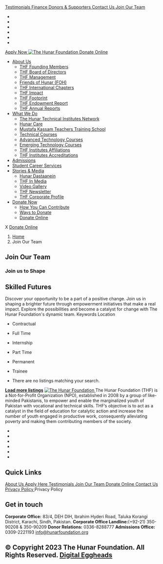 [ Testimonials ](https://hunarfoundation.org/join-our-team/</testimonials/>)
[ Finance ](https://hunarfoundation.org/join-our-team/</finance/>)
[ Donors & Supporters ](https://hunarfoundation.org/join-our-team/</donors-and-supporters/>)
[ Contact Us ](https://hunarfoundation.org/join-our-team/</contact-us/>)
[ Join Our Team ](https://hunarfoundation.org/join-our-team/</join-our-team/>)
  * [ ](https://hunarfoundation.org/join-our-team/<https:/www.facebook.com/THFPakistan/>)
  * [ ](https://hunarfoundation.org/join-our-team/<https:/www.instagram.com/thehunarfoundation/>)
  * [ ](https://hunarfoundation.org/join-our-team/<https:/www.linkedin.com/company/the-hunar-foundation-thf-/>)
  * [ ](https://hunarfoundation.org/join-our-team/<https:/twitter.com/THFHunar>)
  * [ ](https://hunarfoundation.org/join-our-team/<https:/www.tiktok.com/@thehunarfoundation?_t=8edbSHDc97y&_r=1>)
  * [ ](https://hunarfoundation.org/join-our-team/<https:/www.youtube.com/c/TheHunarFoundationTHF>)


[ Apply Now ](https://hunarfoundation.org/join-our-team/<https:/docs.google.com/forms/d/e/1FAIpQLScI-WyhUZ2lZaoOHCtRIcRShkeC1ulelv_o0Ds8FmYqorPa7w/viewform?vc=0&c=0&w=1&flr=0>)
[ ![The Hunar Foundation](https://hunarfoundation.org/wp-content/uploads/2021/02/THF-Logo.png) ](https://hunarfoundation.org/join-our-team/<https:/hunarfoundation.org/>)
[ Donate Online ](https://hunarfoundation.org/join-our-team/<https:/billing.paypro.com.pk/donation/hunar-foundation/>)
  * [About Us](https://hunarfoundation.org/join-our-team/<https:/hunarfoundation.org/about-us/>)
    * [THF Founding Members](https://hunarfoundation.org/join-our-team/<https:/hunarfoundation.org/thf-founding-members/>)
    * [THF Board of Directors](https://hunarfoundation.org/join-our-team/<https:/hunarfoundation.org/thf-board-of-directors/>)
    * [THF Management](https://hunarfoundation.org/join-our-team/<https:/hunarfoundation.org/thf-management/>)
    * [Friends of Hunar (FOH)](https://hunarfoundation.org/join-our-team/<https:/hunarfoundation.org/friends-of-hunar-foh/>)
    * [THF International Chapters](https://hunarfoundation.org/join-our-team/<https:/hunarfoundation.org/thf-international-chapters/>)
    * [THF Impact](https://hunarfoundation.org/join-our-team/<https:/hunarfoundation.org/thf-impact/>)
    * [THF Footprint](https://hunarfoundation.org/join-our-team/<https:/hunarfoundation.org/thf-footprint/>)
    * [THF Endowment Report](https://hunarfoundation.org/join-our-team/<https:/hunarfoundation.org/thf-endowment-report/>)
    * [THF Annual Reports](https://hunarfoundation.org/join-our-team/<https:/hunarfoundation.org/thf-annual-reports/>)
  * [What We Do](https://hunarfoundation.org/join-our-team/<#>)
    * [The Hunar Technical Institutes Network](https://hunarfoundation.org/join-our-team/<https:/hunarfoundation.org/the-hunar-technical-institutes-network/>)
    * [Hunar Care](https://hunarfoundation.org/join-our-team/<https:/hunarfoundation.org/hunar-care/>)
    * [Mustafa Kassam Teachers Training School](https://hunarfoundation.org/join-our-team/<https:/hunarfoundation.org/mustafa-kassam-teachers-training-school/>)
    * [Technical Courses](https://hunarfoundation.org/join-our-team/<https:/hunarfoundation.org/technical-courses/>)
    * [Advanced Technology Courses](https://hunarfoundation.org/join-our-team/<https:/hunarfoundation.org/advanced-technology-courses/>)
    * [Emerging Technology Courses](https://hunarfoundation.org/join-our-team/<https:/hunarfoundation.org/emerging-technology-courses/>)
    * [THF Institutes Affiliations](https://hunarfoundation.org/join-our-team/<https:/hunarfoundation.org/thf-institutes-affiliations/>)
    * [THF Institutes Accreditations](https://hunarfoundation.org/join-our-team/<https:/hunarfoundation.org/thf-institutes-accreditations/>)
  * [Admissions](https://hunarfoundation.org/join-our-team/<https:/hunarfoundation.org/admissions/>)
  * [Student Career Services](https://hunarfoundation.org/join-our-team/<https:/hunarfoundation.org/student-career-services/>)
  * [Stories & Media](https://hunarfoundation.org/join-our-team/<#>)
    * [Hunar Dastaanein](https://hunarfoundation.org/join-our-team/<https:/hunarfoundation.org/hunar-dastaanein/>)
    * [THF In Media](https://hunarfoundation.org/join-our-team/<https:/hunarfoundation.org/thf-in-media/>)
    * [Video Gallery](https://hunarfoundation.org/join-our-team/<https:/hunarfoundation.org/video-gallery/>)
    * [THF Newsletter](https://hunarfoundation.org/join-our-team/<https:/hunarfoundation.org/wp-content/uploads/2024/01/THF-Newsletter.pdf>)
    * [THF Corporate Profile](https://hunarfoundation.org/join-our-team/<https:/hunarfoundation.org/wp-content/uploads/2024/01/THF-Corporate-Profile.pdf>)
  * [Donate Now](https://hunarfoundation.org/join-our-team/<#>)
    * [How You Can Contribute](https://hunarfoundation.org/join-our-team/<https:/hunarfoundation.org/how-you-can-contribute/>)
    * [Ways to Donate](https://hunarfoundation.org/join-our-team/<https:/hunarfoundation.org/ways-to-donate/>)
    * [Donate Online](https://hunarfoundation.org/join-our-team/<https:/billing.paypro.com.pk/donation/hunar-foundation/>)


X
[ Donate Online ](https://hunarfoundation.org/join-our-team/<https:/billing.paypro.com.pk/donation/hunar-foundation/>)
  1. [Home](https://hunarfoundation.org/join-our-team/<https:/hunarfoundation.org>)
  2. Join Our Team


##  Join Our Team 
###  Join us to Shape 
## Skilled Futures
Discover your opportunity to be a part of a positive change. Join us in shaping a brighter future through empowerment initiatives that make a real impact. Explore the possibilities and become a catalyst for change with The Hunar Foundation's dynamic team.
Keywords
Location
  * Contractual
  * Full Time
  * Internship
  * Part Time
  * Permanent
  * Trainee


  * There are no listings matching your search.

[**Load more listings**](https://hunarfoundation.org/join-our-team/<#>)
[ ![The Hunar Foundation](https://hunarfoundation.org/wp-content/uploads/2021/02/Honar-Foundation-Linear-Footer-Logo.png) ](https://hunarfoundation.org/join-our-team/<https:/hunarfoundation.org/>)
The Hunar Foundation (THF) is a Not-for-Profit Organization (NPO), established in 2008 by a group of like-minded Pakistanis, to empower and enable the marginalized youth of Pakistan with vocational and technical skills. THF’s objective is to act as a catalyst in the field of education for catalytic action and increase the number of youth engaged in productive work, consequently alleviating poverty and making them contributing members of the society.
  * [ ](https://hunarfoundation.org/join-our-team/<https:/www.facebook.com/THFPakistan/>)
  * [ ](https://hunarfoundation.org/join-our-team/<https:/www.instagram.com/thehunarfoundation/>)
  * [ ](https://hunarfoundation.org/join-our-team/<https:/www.linkedin.com/company/the-hunar-foundation-thf-/>)
  * [ ](https://hunarfoundation.org/join-our-team/<https:/twitter.com/THFHunar>)
  * [ ](https://hunarfoundation.org/join-our-team/<https:/www.tiktok.com/@thehunarfoundation?_t=8edbSHDc97y&_r=1>)
  * [ ](https://hunarfoundation.org/join-our-team/<https:/www.youtube.com/c/TheHunarFoundationTHF>)


## Quick Links
[ About Us ](https://hunarfoundation.org/join-our-team/<https:/hunarfoundation.org/about-us/>)
[ Apply Here ](https://hunarfoundation.org/join-our-team/<>)
[ Testimonials ](https://hunarfoundation.org/join-our-team/</testimonials/>)
[ Join Our Team ](https://hunarfoundation.org/join-our-team/</join-our-team/>)
[ Donate Online ](https://hunarfoundation.org/join-our-team/<https:/billing.paypro.com.pk/donation/hunar-foundation/>)
[ Contact Us ](https://hunarfoundation.org/join-our-team/</contact-us/>)
[ Privacy Policy ](https://hunarfoundation.org/join-our-team/<https:/hunarfoundation.org/privacy-policy/>)
Privacy Policy 
## Get in touch
**Corporate Office:** 83/4, DEH DIH, Ibrahim Hyderi Road, Taluka Korangi District, Karachi, Sindh, Pakistan.
**Corporate Office Landline:**(+92-21) 350-90208 & 350-90209 **Donor Relations:** 0336-8288777 **Admissions Office:** 0309-2221193 
info@hunarfoundation.org
[ ](https://hunarfoundation.org/join-our-team/<#>)
## © Copyright 2023 The Hunar Foundation. All Rights Reserved. [Digital Eggheads](https://hunarfoundation.org/join-our-team/<http:/digitaleggheads.com>)

